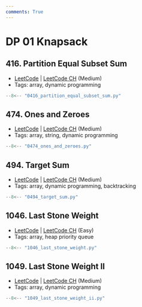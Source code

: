 ```yaml
---
comments: True
---
```


# DP 01 Knapsack

## 416. Partition Equal Subset Sum

-   [LeetCode](https://leetcode.com/problems/partition-equal-subset-sum/) | [LeetCode CH](https://leetcode.cn/problems/partition-equal-subset-sum/) (Medium)
-   Tags: array, dynamic programming

```python
--8<-- "0416_partition_equal_subset_sum.py"
```

## 474. Ones and Zeroes

-   [LeetCode](https://leetcode.com/problems/ones-and-zeroes/) | [LeetCode CH](https://leetcode.cn/problems/ones-and-zeroes/) (Medium)
-   Tags: array, string, dynamic programming

```python
--8<-- "0474_ones_and_zeroes.py"
```

## 494. Target Sum

-   [LeetCode](https://leetcode.com/problems/target-sum/) | [LeetCode CH](https://leetcode.cn/problems/target-sum/) (Medium)
-   Tags: array, dynamic programming, backtracking

```python
--8<-- "0494_target_sum.py"
```

## 1046. Last Stone Weight

-   [LeetCode](https://leetcode.com/problems/last-stone-weight/) | [LeetCode CH](https://leetcode.cn/problems/last-stone-weight/) (Easy)
-   Tags: array, heap priority queue

```python
--8<-- "1046_last_stone_weight.py"
```

## 1049. Last Stone Weight II

-   [LeetCode](https://leetcode.com/problems/last-stone-weight-ii/) | [LeetCode CH](https://leetcode.cn/problems/last-stone-weight-ii/) (Medium)
-   Tags: array, dynamic programming

```python
--8<-- "1049_last_stone_weight_ii.py"
```
